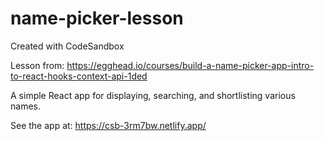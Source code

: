 # name-picker-lesson
Created with CodeSandbox

Lesson from: https://egghead.io/courses/build-a-name-picker-app-intro-to-react-hooks-context-api-1ded

A simple React app for displaying, searching, and shortlisting various names.

See the app at: https://csb-3rm7bw.netlify.app/
